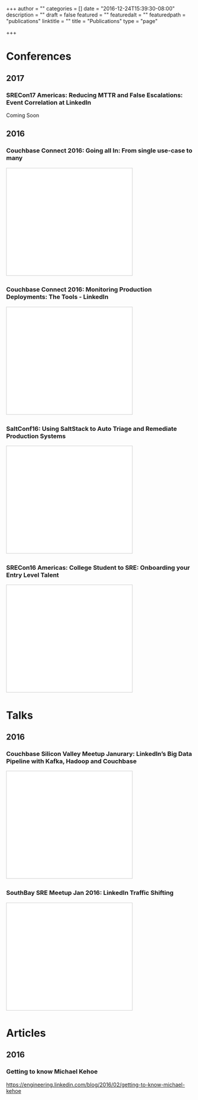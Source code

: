 +++
author = ""
categories = []
date = "2016-12-24T15:39:30-08:00"
description = ""
draft = false
featured = ""
featuredalt = ""
featuredpath = "publications"
linktitle = ""
title = "Publications"
type = "page"

+++
# Conferences
## 2017
### SRECon17 Americas: Reducing MTTR and False Escalations: Event Correlation at LinkedIn
Coming Soon


## 2016
### Couchbase Connect 2016: Going all In: From single use-case to many
<iframe src="//www.slideshare.net/slideshow/embed_code/key/Mg3aieA2ITKEvB" width="340" height="290" frameborder="0" marginwidth="0" marginheight="0" scrolling="no" style="border:1px solid #CCC; border-width:1px; margin-bottom:5px; max-width: 100%;" allowfullscreen> </iframe>


### Couchbase Connect 2016: Monitoring Production Deployments: The Tools - LinkedIn
<iframe src="//www.slideshare.net/slideshow/embed_code/key/gGGHmE5Zh7NtT3" width="340" height="290" frameborder="0" marginwidth="0" marginheight="0" scrolling="no" style="border:1px solid #CCC; border-width:1px; margin-bottom:5px; max-width: 100%;" allowfullscreen> </iframe>


### SaltConf16: Using SaltStack to Auto Triage and Remediate Production Systems
<iframe src="//www.slideshare.net/slideshow/embed_code/key/vplyCRuQAOHNJY" width="340" height="290" frameborder="0" marginwidth="0" marginheight="0" scrolling="no" style="border:1px solid #CCC; border-width:1px; margin-bottom:5px; max-width: 100%;" allowfullscreen> </iframe>


### SRECon16 Americas: College Student to SRE: Onboarding your Entry Level Talent
<iframe src="//www.slideshare.net/slideshow/embed_code/key/oUOpcXEx76Psc?startSlide=2" width="340" height="290" frameborder="0" marginwidth="0" marginheight="0" scrolling="no" style="border:1px solid #CCC; border-width:1px; margin-bottom:5px; max-width: 100%;" allowfullscreen> </iframe>



# Talks
## 2016
### Couchbase Silicon Valley Meetup Janurary: LinkedIn’s Big Data Pipeline with Kafka, Hadoop and Couchbase
<iframe src="//www.slideshare.net/slideshow/embed_code/key/2nOgP19Z3qSwQn?startSlide=2" width="340" height="290" frameborder="0" marginwidth="0" marginheight="0" scrolling="no" style="border:1px solid #CCC; border-width:1px; margin-bottom:5px; max-width: 100%;" allowfullscreen> </iframe>


### SouthBay SRE Meetup Jan 2016: LinkedIn Traffic Shifting
<iframe src="//www.slideshare.net/slideshow/embed_code/key/aZd9CTaAOa6rTu" width="340" height="290" frameborder="0" marginwidth="0" marginheight="0" scrolling="no" style="border:1px solid #CCC; border-width:1px; margin-bottom:5px; max-width: 100%;" allowfullscreen> </iframe>



# Articles
## 2016
### Getting to know Michael Kehoe

<https://engineering.linkedin.com/blog/2016/02/getting-to-know-michael-kehoe>